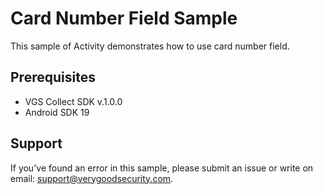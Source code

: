 # Card Number Field Sample

This sample of Activity demonstrates how to use card number field.

## Prerequisites

- VGS Collect SDK v.1.0.0
- Android SDK 19

## Support

If you've found an error in this sample, please submit an issue or write on email: support@verygoodsecurity.com.